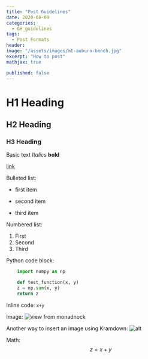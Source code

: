 ```yaml
---
title: "Post Guidelines"
date: 2020-06-09
categories:
  - GH_guidelines
tags: 
  - Post Formats
header:
image: "/assets/images/mt-auburn-bench.jpg"
excerpt: "How to post"
mathjax: true

published: false
---
```


# H1 Heading

## H2 Heading

### H3 Heading

Basic text
*Italics*
**bold**

[link](https://github.com/garenhart/garenhart.github.io)

Bulleted list:
* first item
+ second item
- third item

Numbered list:
1. First
2. Second
3. Third

Python code block:
```python
    import numpy as np

    def test_function(x, y)
    z = np.sum(x, y)
    return z
```

Inline code: `x+y`

Image:
<img src="{{site.url}}{{site.baseurl}}/assets/images/view-from-monadnock.jpg" alt="view from monadnock">

Another way to insert an image using Kramdown:
![alt]({{site.url}}{{site.baseurl}}/assets/images/view-from-monadnock.jpg")

Math:
$$z=x+y$$